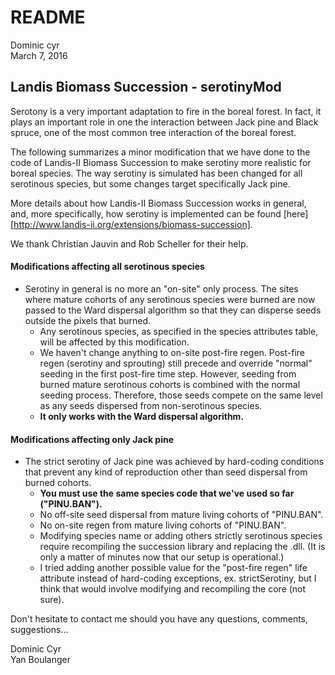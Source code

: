 # README
Dominic cyr  
March 7, 2016  

## Landis Biomass Succession - serotinyMod

Serotony is a very important adaptation to fire in the boreal forest. In fact, it plays an important role in one the interaction between Jack pine and Black spruce, one of the most common tree interaction of the boreal forest.

The following summarizes a minor modification that we have done to the code of Landis-II Biomass Succession to make serotiny more realistic for boreal species. The way serotiny is simulated has been changed for all serotinous species, but some changes target specifically Jack pine.

More details about how Landis-II Biomass Succession works in general, and, more specifically, how serotiny is implemented can be found [here][http://www.landis-ii.org/extensions/biomass-succession].

We thank Christian Jauvin and Rob Scheller for their help.

#### Modifications affecting all serotinous species

* Serotiny in general is no more an "on-site" only process. The sites where mature cohorts of any serotinous species were burned are now passed to the Ward dispersal algorithm so that they can disperse seeds outside the pixels that burned.  
    + Any serotinous  species, as specified in the species attributes table, will be affected by this modification.  
    + We haven't change anything to on-site post-fire regen. Post-fire regen (serotiny and sprouting) still precede and override "normal" seeding in the first post-fire time step. However, seeding from burned mature serotinous cohorts is combined with the normal seeding process. Therefore, those seeds compete on the same level as any seeds dispersed from non-serotinous species.  
    + __It only works with the Ward dispersal algorithm.__

#### Modifications affecting only Jack pine

* The strict serotiny of Jack pine was achieved by hard-coding conditions that prevent any kind of reproduction other than seed dispersal from burned cohorts.  
    + __You must use the same species code that we've used so far ("PINU.BAN").__
    + No off-site seed dispersal from mature living cohorts of "PINU.BAN".  
    + No on-site regen from mature living cohorts of "PINU.BAN".
    + Modifying species name or adding others strictly serotinous species require recompiling the succession library and replacing the .dll. (It is only a matter of minutes now that our setup is operational.)  
    + I tried adding another possible value for the "post-fire regen" life attribute instead of hard-coding exceptions, ex. strictSerotiny, but I think that would involve modifying and recompiling the core (not sure).
    
    
Don't hesitate to contact me should you have any questions, comments, suggestions... 

Dominic Cyr  
Yan Boulanger

